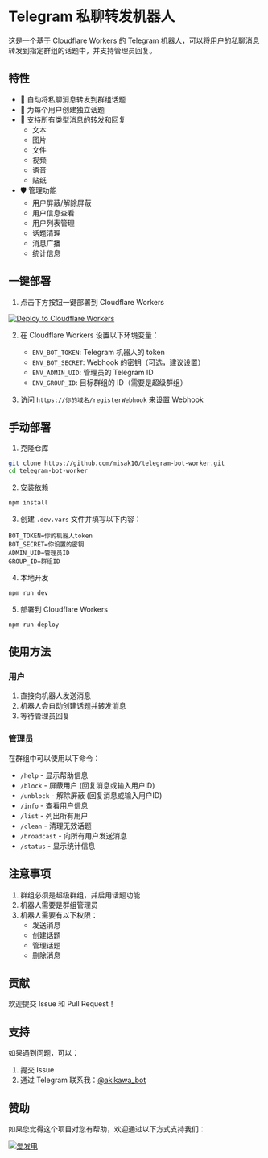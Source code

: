 # Telegram 私聊转发机器人

这是一个基于 Cloudflare Workers 的 Telegram 机器人，可以将用户的私聊消息转发到指定群组的话题中，并支持管理员回复。

## 特性

- 🔄 自动将私聊消息转发到群组话题
- 👥 为每个用户创建独立话题
- 💬 支持所有类型消息的转发和回复
  - 文本
  - 图片
  - 文件
  - 视频
  - 语音
  - 贴纸
- 🛡️ 管理功能
  - 用户屏蔽/解除屏蔽
  - 用户信息查看
  - 用户列表管理
  - 话题清理
  - 消息广播
  - 统计信息

## 一键部署

1. 点击下方按钮一键部署到 Cloudflare Workers

[![Deploy to Cloudflare Workers](https://deploy.workers.cloudflare.com/button)](https://deploy.workers.cloudflare.com/?url=https://github.com/misak10/telegram-bot-worker)

2. 在 Cloudflare Workers 设置以下环境变量：
   - `ENV_BOT_TOKEN`: Telegram 机器人的 token
   - `ENV_BOT_SECRET`: Webhook 的密钥（可选，建议设置）
   - `ENV_ADMIN_UID`: 管理员的 Telegram ID
   - `ENV_GROUP_ID`: 目标群组的 ID（需要是超级群组）

3. 访问 `https://你的域名/registerWebhook` 来设置 Webhook

## 手动部署

1. 克隆仓库
```bash
git clone https://github.com/misak10/telegram-bot-worker.git
cd telegram-bot-worker
```

2. 安装依赖
```bash
npm install
```

3. 创建 `.dev.vars` 文件并填写以下内容：
```
BOT_TOKEN=你的机器人token
BOT_SECRET=你设置的密钥
ADMIN_UID=管理员ID
GROUP_ID=群组ID
```

4. 本地开发
```bash
npm run dev
```

5. 部署到 Cloudflare Workers
```bash
npm run deploy
```

## 使用方法

### 用户

1. 直接向机器人发送消息
2. 机器人会自动创建话题并转发消息
3. 等待管理员回复

### 管理员

在群组中可以使用以下命令：

- `/help` - 显示帮助信息
- `/block` - 屏蔽用户 (回复消息或输入用户ID)
- `/unblock` - 解除屏蔽 (回复消息或输入用户ID)
- `/info` - 查看用户信息
- `/list` - 列出所有用户
- `/clean` - 清理无效话题
- `/broadcast` - 向所有用户发送消息
- `/status` - 显示统计信息

## 注意事项

1. 群组必须是超级群组，并启用话题功能
2. 机器人需要是群组管理员
3. 机器人需要有以下权限：
   - 发送消息
   - 创建话题
   - 管理话题
   - 删除消息

## 贡献

欢迎提交 Issue 和 Pull Request！

## 支持

如果遇到问题，可以：
1. 提交 Issue
2. 通过 Telegram 联系我：[@akikawa_bot](https://t.me/akikawa_bot)

## 赞助

如果您觉得这个项目对您有帮助，欢迎通过以下方式支持我们：

[![爱发电](https://img.shields.io/badge/爱发电-支持我们-946ce6?style=for-the-badge)](https://afdian.com/a/misak10)
